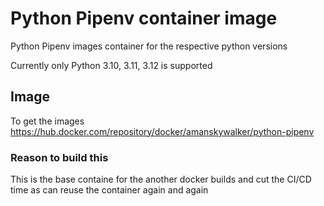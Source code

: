 # Python Pipenv container image

Python Pipenv images container for the respective python versions

Currently only Python 3.10, 3.11, 3.12 is supported

## Image
To get the images 
https://hub.docker.com/repository/docker/amanskywalker/python-pipenv

### Reason to build this
This is the base containe for the another docker builds and cut the CI/CD time as can reuse the container again and again
